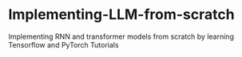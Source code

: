 # Implementing-LLM-from-scratch
Implementing RNN and transformer models from scratch by learning Tensorflow and PyTorch Tutorials
